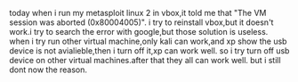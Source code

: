today when i run my metasploit linux 2 in vbox,it told me that "The VM session was aborted (0x80004005)".
i try to reinstall vbox,but it doesn't work.i try to search the error with google,but those solution is useless.
when i try run other virtual machine,only kali can work,and xp show the usb device is not avialieble,then i turn off it,xp can work well.
so i try turn off usb device on other virtual machines.after that they all can work well.
but i still dont now the reason.
